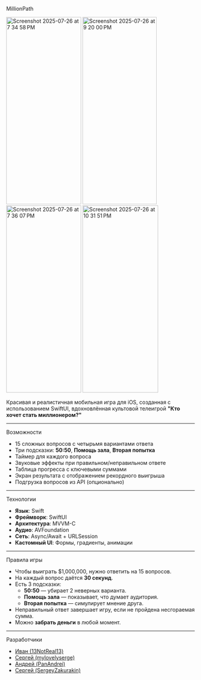MillionPath

<img width="200" height="500" alt="Screenshot 2025-07-26 at 7 34 58 PM" src="https://github.com/user-attachments/assets/fd2181c7-352e-4cb0-ab5b-7fff2c1b1f4b" />
<img width="198,5" height="500" alt="Screenshot 2025-07-26 at 9 20 00 PM" src="https://github.com/user-attachments/assets/8461b082-f9f1-424a-9667-c84f16d29c4f" />
<img width="200" height="500" alt="Screenshot 2025-07-26 at 7 36 07 PM" src="https://github.com/user-attachments/assets/7a8d6c3a-6c5f-4366-a6b0-d9920df010d4" />
<img width="202" height="500" alt="Screenshot 2025-07-26 at 10 31 51 PM" src="https://github.com/user-attachments/assets/1c640b7e-c20a-47b1-96a7-e5964375e8f1" />



Красивая и реалистичная мобильная игра для iOS, созданная с использованием SwiftUI, 
вдохновлённая культовой телеигрой **"Кто хочет стать миллионером?"**


---

 Возможности

- 15 сложных вопросов с четырьмя вариантами ответа
-  Три подсказки: **50:50**, **Помощь зала**, **Вторая попытка**
-  Таймер для каждого вопроса
-  Звуковые эффекты при правильном/неправильном ответе
-  Таблица прогресса с ключевыми суммами
-  Экран результата с отображением рекордного выигрыша
-  Подгрузка вопросов из API (опционально)


---

 Технологии

- **Язык**: Swift
- **Фреймворк**: SwiftUI
- **Архитектура**: MVVM-C
- **Аудио**: AVFoundation
- **Сеть**: Async/Await + URLSession
- **Кастомный UI**: Формы, градиенты, анимации

---

 Правила игры

- Чтобы выиграть $1,000,000, нужно ответить на 15 вопросов.
- На каждый вопрос даётся **30 секунд**.
- Есть 3 подсказки:
  - **50:50** — убирает 2 неверных варианта.
  - **Помощь зала** — показывает, что думает аудитория.
  - **Вторая попытка** — симулирует мнение друга.
- Неправильный ответ завершает игру, если не пройдена несгораемая сумма.
- Можно **забрать деньги** в любой момент.

---

 Разработчики

- [Иван (13NotReal13)](https://github.com/13NotReal13)
- [Сергей (mylovelyserge)](https://github.com/mylovelyserge)
- [Андрей (PanAndrei)](https://github.com/PanAndrei)
- [Сергей (SergeyZakurakin)](https://github.com/SergeyZakurakin)
